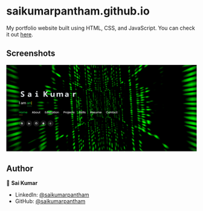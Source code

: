 # saikumarpantham.github.io

My portfolio website built using HTML, CSS, and JavaScript. You can check it out [here](https://github.com/saikumarpantham/My-Portfolio/blob/main/index.html).



## Screenshots

<p float="center">
    <img src="https://github.com/saikumarpantham/My-Portfolio/blob/main/Screenshots/1.png" 
    width="800">
</p>





## Author

👤 **Sai Kumar**

* LinkedIn: [@saikumarpantham](https://www.linkedin.com/in/sai-kumar-pantham-854aa820b/)
* GitHub: [@saikumarpantham](https://github.com/saikumarpantham)
